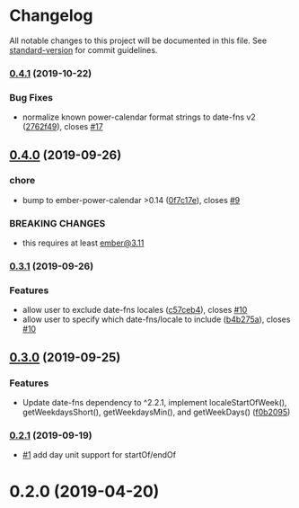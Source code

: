 # Changelog

All notable changes to this project will be documented in this file. See [standard-version](https://github.com/conventional-changelog/standard-version) for commit guidelines.

### [0.4.1](https://github.com/makepanic/ember-power-calendar-date-fns/compare/v0.4.0...v0.4.1) (2019-10-22)


### Bug Fixes

* normalize known power-calendar format strings to date-fns v2 ([2762f49](https://github.com/makepanic/ember-power-calendar-date-fns/commit/2762f49)), closes [#17](https://github.com/makepanic/ember-power-calendar-date-fns/issues/17)



## [0.4.0](https://github.com/makepanic/ember-power-calendar-date-fns/compare/v0.3.1...v0.4.0) (2019-09-26)


### chore

* bump to ember-power-calendar >0.14 ([0f7c17e](https://github.com/makepanic/ember-power-calendar-date-fns/commit/0f7c17e)), closes [#9](https://github.com/makepanic/ember-power-calendar-date-fns/issues/9)


### BREAKING CHANGES

* this requires at least ember@3.11



### [0.3.1](https://github.com/makepanic/ember-power-calendar-date-fns/compare/v0.3.0...v0.3.1) (2019-09-26)


### Features

* allow user to exclude date-fns locales ([c57ceb4](https://github.com/makepanic/ember-power-calendar-date-fns/commit/c57ceb4)), closes [#10](https://github.com/makepanic/ember-power-calendar-date-fns/issues/10)
* allow user to specify which date-fns/locale to include ([b4b275a](https://github.com/makepanic/ember-power-calendar-date-fns/commit/b4b275a)), closes [#10](https://github.com/makepanic/ember-power-calendar-date-fns/issues/10)



## [0.3.0](https://github.com/makepanic/ember-power-calendar-date-fns/compare/v0.2.1...v0.3.0) (2019-09-25)


### Features

* Update date-fns dependency to ^2.2.1, implement localeStartOfWeek(), getWeekdaysShort(), getWeekdaysMin(), and getWeekDays() ([f0b2095](https://github.com/makepanic/ember-power-calendar-date-fns/commit/f0b2095))



### [0.2.1](https://github.com/makepanic/ember-power-calendar-date-fns/compare/v0.2.0...v0.2.1) (2019-09-19)

- [#1](https://github.com/makepanic/ember-power-calendar-date-fns/pull/1) add day unit support for startOf/endOf

<a name="0.2.0"></a>
# 0.2.0 (2019-04-20)
